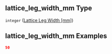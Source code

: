 ## lattice_leg_width_mm Type

`integer` ([Lattice Leg Width \[mm\]](iea43_wra_data_model-properties-measurement-location-measurement-location-properties-mast-properties-properties-mast-section-geometry-mast-section-geometry-properties-lattice-leg-width-mm.md))

## lattice_leg_width_mm Examples

```json
50
```
